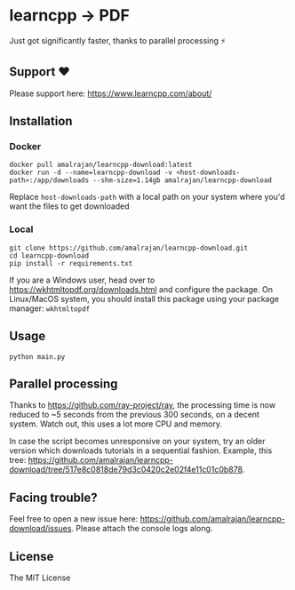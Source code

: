 # learncpp -> PDF

Just got significantly faster, thanks to parallel processing ⚡

## Support ❤️

Please support here: https://www.learncpp.com/about/


## Installation

### Docker

```
docker pull amalrajan/learncpp-download:latest
docker run -d --name=learncpp-download -v <host-downloads-path>:/app/downloads --shm-size=1.14gb amalrajan/learncpp-download
```

Replace `host-downloads-path` with a local path on your system where you'd want the files to get downloaded

### Local 

```
git clone https://github.com/amalrajan/learncpp-download.git
cd learncpp-download
pip install -r requirements.txt
```

If you are a Windows user, head over to https://wkhtmltopdf.org/downloads.html and configure the package.
On Linux/MacOS system, you should install this package using your package manager: `wkhtmltopdf`


## Usage

```
python main.py
```

## Parallel processing

Thanks to https://github.com/ray-project/ray, the processing time is now reduced to ~5 seconds from the previous 300 seconds, on a decent system.
Watch out, this uses a lot more CPU and memory.

<!-- ![image](https://raw.githubusercontent.com/amalrajan/learncpp-download/master/screenshots/Screenshot%202022-02-25%20145949.png) -->

In case the script becomes unresponsive on your system, try an older version which downloads tutorials in a sequential fashion. Example, this tree: https://github.com/amalrajan/learncpp-download/tree/517e8c0818de79d3c0420c2e02f4e11c01c0b878.

## Facing trouble?

Feel free to open a new issue here: https://github.com/amalrajan/learncpp-download/issues. Please attach the console logs along.

## License

The MIT License
